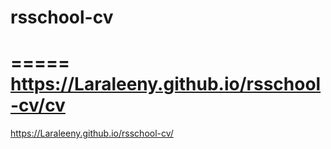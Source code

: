 # rsschool-cv
=====
https://Laraleeny.github.io/rsschool-cv/cv
=====
https://Laraleeny.github.io/rsschool-cv/
